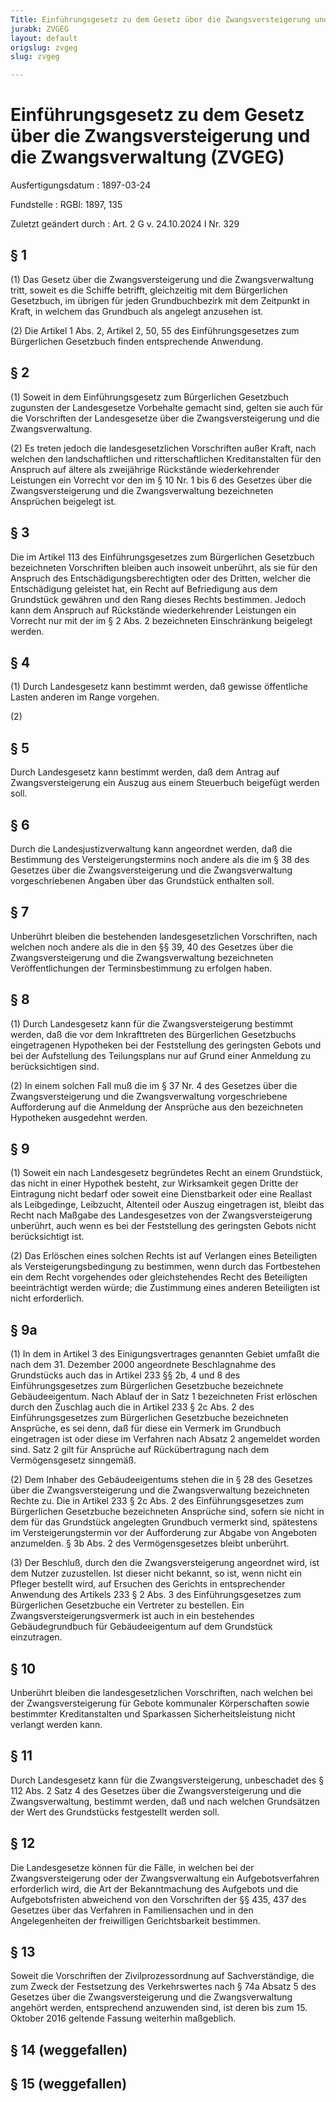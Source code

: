 ```yaml
---
Title: Einführungsgesetz zu dem Gesetz über die Zwangsversteigerung und die Zwangsverwaltung
jurabk: ZVGEG
layout: default
origslug: zvgeg
slug: zvgeg

---
```


# Einführungsgesetz zu dem Gesetz über die Zwangsversteigerung und die Zwangsverwaltung (ZVGEG)

Ausfertigungsdatum
:   1897-03-24

Fundstelle
:   RGBl: 1897, 135

Zuletzt geändert durch
:   Art. 2 G v. 24.10.2024 I Nr. 329


## § 1

(1) Das Gesetz über die Zwangsversteigerung und die Zwangsverwaltung tritt, soweit es die Schiffe betrifft, gleichzeitig mit dem Bürgerlichen Gesetzbuch, im übrigen für jeden Grundbuchbezirk mit dem Zeitpunkt in Kraft, in welchem das Grundbuch als angelegt anzusehen ist.

(2) Die Artikel 1 Abs. 2, Artikel 2, 50, 55 des Einführungsgesetzes zum Bürgerlichen Gesetzbuch finden entsprechende Anwendung.


## § 2

(1) Soweit in dem Einführungsgesetz zum Bürgerlichen Gesetzbuch zugunsten der Landesgesetze Vorbehalte gemacht sind, gelten sie auch für die Vorschriften der Landesgesetze über die Zwangsversteigerung und die Zwangsverwaltung.

(2) Es treten jedoch die landesgesetzlichen Vorschriften außer Kraft, nach welchen den landschaftlichen und ritterschaftlichen Kreditanstalten für den Anspruch auf ältere als zweijährige Rückstände wiederkehrender Leistungen ein Vorrecht vor den im § 10 Nr. 1 bis 6 des Gesetzes über die Zwangsversteigerung und die Zwangsverwaltung bezeichneten Ansprüchen beigelegt ist.


## § 3

Die im Artikel 113 des Einführungsgesetzes zum Bürgerlichen Gesetzbuch bezeichneten Vorschriften bleiben auch insoweit unberührt, als sie für den Anspruch des Entschädigungsberechtigten oder des Dritten, welcher die Entschädigung geleistet hat, ein Recht auf Befriedigung aus dem Grundstück gewähren und den Rang dieses Rechts bestimmen. Jedoch kann dem Anspruch auf Rückstände wiederkehrender Leistungen ein Vorrecht nur mit der im § 2 Abs. 2 bezeichneten Einschränkung beigelegt werden.


## § 4

(1) Durch Landesgesetz kann bestimmt werden, daß gewisse öffentliche Lasten anderen im Range vorgehen.

(2)


## § 5

Durch Landesgesetz kann bestimmt werden, daß dem Antrag auf Zwangsversteigerung ein Auszug aus einem Steuerbuch beigefügt werden soll.


## § 6

Durch die Landesjustizverwaltung kann angeordnet werden, daß die Bestimmung des Versteigerungstermins noch andere als die im § 38 des Gesetzes über die Zwangsversteigerung und die Zwangsverwaltung vorgeschriebenen Angaben über das Grundstück enthalten soll.


## § 7

Unberührt bleiben die bestehenden landesgesetzlichen Vorschriften, nach welchen noch andere als die in den §§ 39, 40 des Gesetzes über die Zwangsversteigerung und die Zwangsverwaltung bezeichneten Veröffentlichungen der Terminsbestimmung zu erfolgen haben.


## § 8

(1) Durch Landesgesetz kann für die Zwangsversteigerung bestimmt werden, daß die vor dem Inkrafttreten des Bürgerlichen Gesetzbuchs eingetragenen Hypotheken bei der Feststellung des geringsten Gebots und bei der Aufstellung des Teilungsplans nur auf Grund einer Anmeldung zu berücksichtigen sind.

(2) In einem solchen Fall muß die im § 37 Nr. 4 des Gesetzes über die Zwangsversteigerung und die Zwangsverwaltung vorgeschriebene Aufforderung auf die Anmeldung der Ansprüche aus den bezeichneten Hypotheken ausgedehnt werden.


## § 9

(1) Soweit ein nach Landesgesetz begründetes Recht an einem Grundstück, das nicht in einer Hypothek besteht, zur Wirksamkeit gegen Dritte der Eintragung nicht bedarf oder soweit eine Dienstbarkeit oder eine Reallast als Leibgedinge, Leibzucht, Altenteil oder Auszug eingetragen ist, bleibt das Recht nach Maßgabe des Landesgesetzes von der Zwangsversteigerung unberührt, auch wenn es bei der Feststellung des geringsten Gebots nicht berücksichtigt ist.

(2) Das Erlöschen eines solchen Rechts ist auf Verlangen eines Beteiligten als Versteigerungsbedingung zu bestimmen, wenn durch das Fortbestehen ein dem Recht vorgehendes oder gleichstehendes Recht des Beteiligten beeinträchtigt werden würde; die Zustimmung eines anderen Beteiligten ist nicht erforderlich.


## § 9a

(1) In dem in Artikel 3 des Einigungsvertrages genannten Gebiet umfaßt die nach dem 31. Dezember 2000 angeordnete Beschlagnahme des Grundstücks auch das in Artikel 233 §§ 2b, 4 und 8 des Einführungsgesetzes zum Bürgerlichen Gesetzbuche bezeichnete Gebäudeeigentum. Nach Ablauf der in Satz 1 bezeichneten Frist erlöschen durch den Zuschlag auch die in Artikel 233 § 2c Abs. 2 des Einführungsgesetzes zum Bürgerlichen Gesetzbuche bezeichneten Ansprüche, es sei denn, daß für diese ein Vermerk im Grundbuch eingetragen ist oder diese im Verfahren nach Absatz 2 angemeldet worden sind. Satz 2 gilt für Ansprüche auf Rückübertragung nach dem Vermögensgesetz sinngemäß.

(2) Dem Inhaber des Gebäudeeigentums stehen die in § 28 des Gesetzes über die Zwangsversteigerung und die Zwangsverwaltung bezeichneten Rechte zu. Die in Artikel 233 § 2c Abs. 2 des Einführungsgesetzes zum Bürgerlichen Gesetzbuche bezeichneten Ansprüche sind, sofern sie nicht in dem für das Grundstück angelegten Grundbuch vermerkt sind, spätestens im Versteigerungstermin vor der Aufforderung zur Abgabe von Angeboten anzumelden. § 3b Abs. 2 des Vermögensgesetzes bleibt unberührt.

(3) Der Beschluß, durch den die Zwangsversteigerung angeordnet wird, ist dem Nutzer zuzustellen. Ist dieser nicht bekannt, so ist, wenn nicht ein Pfleger bestellt wird, auf Ersuchen des Gerichts in entsprechender Anwendung des Artikels 233 § 2 Abs. 3 des Einführungsgesetzes zum Bürgerlichen Gesetzbuche ein Vertreter zu bestellen. Ein Zwangsversteigerungsvermerk ist auch in ein bestehendes Gebäudegrundbuch für Gebäudeeigentum auf dem Grundstück einzutragen.


## § 10

Unberührt bleiben die landesgesetzlichen Vorschriften, nach welchen bei der Zwangsversteigerung für Gebote kommunaler Körperschaften sowie bestimmter Kreditanstalten und Sparkassen Sicherheitsleistung nicht verlangt werden kann.


## § 11

Durch Landesgesetz kann für die Zwangsversteigerung, unbeschadet des § 112 Abs. 2 Satz 4 des Gesetzes über die Zwangsversteigerung und die Zwangsverwaltung, bestimmt werden, daß und nach welchen Grundsätzen der Wert des Grundstücks festgestellt werden soll.


## § 12

Die Landesgesetze können für die Fälle, in welchen bei der Zwangsversteigerung oder der Zwangsverwaltung ein Aufgebotsverfahren erforderlich wird, die Art der Bekanntmachung des Aufgebots und die Aufgebotsfristen abweichend von den Vorschriften der §§ 435, 437 des Gesetzes über das Verfahren in Familiensachen und in den Angelegenheiten der freiwilligen Gerichtsbarkeit bestimmen.


## § 13

Soweit die Vorschriften der Zivilprozessordnung auf Sachverständige, die zum Zweck der Festsetzung des Verkehrswertes nach § 74a Absatz 5 des Gesetzes über die Zwangsversteigerung und die Zwangsverwaltung angehört werden, entsprechend anzuwenden sind, ist deren bis zum 15. Oktober 2016 geltende Fassung weiterhin maßgeblich.


## § 14 (weggefallen)



## § 15 (weggefallen)


